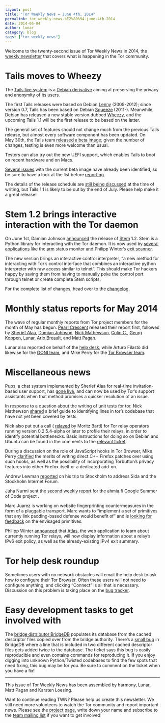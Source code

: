 ```yaml
---
layout: post
title: "Tor Weekly News — June 4th, 2014"
permalink: tor-weekly-news-%E2%80%94-june-4th-2014
date: 2014-06-04
author: lunar
category: blog
tags: ["tor weekly news"]
---
```


Welcome to the twenty-second issue of Tor Weekly News in 2014, the [weekly newsletter](https://lists.torproject.org/cgi-bin/mailman/listinfo/tor-news) that covers what is happening in the Tor community.

# Tails moves to Wheezy

The [Tails live system](https://tails.boum.org/) is a [Debian derivative](https://wiki.debian.org/Derivatives) aiming at preserving the privacy and anonymity of its users.

The first Tails releases were based on Debian [Lenny](https://www.debian.org/releases/lenny/) (2009-2012); since version 0.7, Tails has been based on Debian [Squeeze](https://www.debian.org/releases/squeeze/) (2011-). Meanwhile, Debian has released a new stable version dubbed [Wheezy](https://www.debian.org/releases/wheezy/), and the upcoming Tails 1.1 will be the first release to be based on the latter.

The general set of features should not change much from the previous Tails release, but almost every software component has been updated. On  
May 30th, the Tails team [released a beta image](https://tails.boum.org/news/test_1.1-beta1/); given the number of changes, testing is even more welcome than usual.

Testers can also try out the new UEFI support, which enables Tails to boot on recent hardware and on Macs.

[Several issues](https://tails.boum.org/news/test_1.1-beta1/#index3h1) with the current beta image have already been identified, so be sure to have a look at the list before [reporting](https://tails.boum.org/doc/first_steps/bug_reporting/).

The details of the release schedule are [still being discussed](https://mailman.boum.org/pipermail/tails-dev/2014-May/005917.html) at the time of writing, but Tails 1.1 is likely to be out by the end of July. Please help make it a great release!

# Stem 1.2 brings interactive interaction with the Tor daemon

On June 1st, Damian Johnson [announced](https://blog.torproject.org/blog/stem-release-12) the release of [Stem](https://stem.torproject.org/) 1.2. Stem is a Python library for interacting with the Tor daemon. It is now used by [several applications](https://stem.torproject.org/tutorials/double_double_toil_and_trouble.html) like the [arm](https://www.atagar.com/arm/) status monitor and Philipp Winter’s [exit scanner](http://www.cs.kau.se/philwint/spoiled_onions/).

The new version brings an interactive control interpreter, “a new method for interacting with Tor’s control interface that combines an interactive python interpreter with raw access similar to telnet”. This should make Tor hackers happy by saving them from having to manually poke the control port through telnet or create complete Stem scripts.

For the complete list of changes, head over to the [changelog](https://stem.torproject.org/change_log.html#version-1-2).

# Monthly status reports for May 2014

The wave of regular monthly reports from Tor project members for the month of May has begun. [Pearl Crescent](https://lists.torproject.org/pipermail/tor-reports/2014-May/000539.html) released their report first, followed by [Sherief Alaa](https://lists.torproject.org/pipermail/tor-reports/2014-May/000540.html), [Damian Johnson](https://lists.torproject.org/pipermail/tor-reports/2014-June/000542.html), [Nick Mathewson](https://lists.torproject.org/pipermail/tor-reports/2014-June/000543.html), [Colin C.](https://lists.torproject.org/pipermail/tor-reports/2014-June/000544.html), [Georg Koppen](https://lists.torproject.org/pipermail/tor-reports/2014-June/000545.html), [Lunar](https://lists.torproject.org/pipermail/tor-reports/2014-June/000546.html), [Arlo Breault](https://lists.torproject.org/pipermail/tor-reports/2014-June/000548.html), and [Matt Pagan](https://lists.torproject.org/pipermail/tor-reports/2014-June/000550.html).

Lunar also reported on behalf of the [help desk](https://lists.torproject.org/pipermail/tor-reports/2014-June/000541.html), while Arturo Filastò did likewise for the [OONI team](https://lists.torproject.org/pipermail/tor-reports/2014-June/000547.html), and Mike Perry for the [Tor Browser team](https://lists.torproject.org/pipermail/tor-reports/2014-June/000549.html).

# Miscellaneous news

Pups, a chat system implemented by Sherief Alaa for real-time invitation-based user support, has [gone live](https://bugs.torproject.org/11657), and can now be used by Tor’s support assistants when that method promises a quicker resolution of an issue.

In response to a question about the writing of unit tests for tor, Nick Mathewson [shared](https://lists.torproject.org/pipermail/tor-dev/2014-June/006933.html) a brief guide to identifying lines in tor’s codebase that have not yet been covered by tests.

Nick also put out a call ( [relayed](https://lists.torproject.org/pipermail/tor-relays/2014-May/004617.html) by Moritz Bartl) for Tor relay operators running version 0.2.5.4-alpha or later to profile their relays, in order to identify potential bottlenecks. Basic instructions for doing so on Debian and Ubuntu can be found in the comments to the [relevant ticket](https://bugs.torproject.org/11332).

During a discussion on the role of JavaScript hooks in Tor Browser, Mike Perry [clarified](https://lists.torproject.org/pipermail/tbb-dev/2014-June/000074.html) the merits of writing direct C++ Firefox patches over using such hooks, as well as the possibility of incorporating Torbutton’s privacy features into either Firefox itself or a dedicated add-on.

Andrew Lewman [reported](https://lists.torproject.org/pipermail/tor-reports/2014-May/000538.html) on his trip to Stockholm to address Sida and the Stockholm Internet Forum.

Juha Nurmi sent the [second weekly report](https://lists.torproject.org/pipermail/tor-reports/2014-May/000537.html) for the ahmia.fi Google Summer of Code project .

Marc Juarez is working on website fingerprinting countermeasures in the form of a pluggable transport. Marc wants to “implement a set of primitives that any link padding-based defense would benefit of” and is [looking for feedback](https://lists.torproject.org/pipermail/tor-dev/2014-May/006918.html) on the envisaged primitives.

Philipp Winter [announced](https://lists.torproject.org/pipermail/tor-relays/2014-May/004620.html) that [Atlas](https://atlas.torproject.org), the web application to learn about currently running Tor relays, will now display information about a relay’s IPv6 exit policy, as well as the already-existing IPv4 exit summary.

# Tor help desk roundup

Sometimes users with no network obstacles will email the help desk to ask how to configure their Tor Browser. Often these users will not need to configure anything, and clicking “Connect” is all that is necessary. Discussion on this problem is taking place on the [bug tracker](https://bugs.torproject.org/12164).

# Easy development tasks to get involved with

The [bridge distributor BridgeDB](https://bridges.torproject.org/) populates its database from the cached descriptor files copied over from the bridge authority. There’s a [small bug](https://bugs.torproject.org/11216) in BridgeDB where a line that is included in two different cached descriptor files gets added twice to the database. The ticket says this bug is easily reproducible and even contains commands for reproducing it. If you enjoy digging into unknown Python/Twisted codebases to find the few spots that need fixing, this bug may be for you. Be sure to comment on the ticket when you have a fix!

* * *

This issue of Tor Weekly News has been assembled by harmony, Lunar, Matt Pagan and Karsten Loesing.

Want to continue reading TWN? Please help us create this newsletter. We still need more volunteers to watch the Tor community and report important news. Please see the [project page](https://trac.torproject.org/projects/tor/wiki/TorWeeklyNews), write down your name and subscribe to the [team mailing list](https://lists.torproject.org/cgi-bin/mailman/listinfo/news-team) if you want to get involved!

